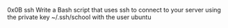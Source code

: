 0x0B ssh
Write a Bash script that uses ssh to connect to your server using the private key ~/.ssh/school with the user ubuntu
